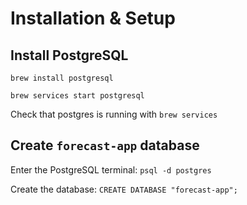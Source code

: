 # Installation & Setup

## Install PostgreSQL

`brew install postgresql`

`brew services start postgresql`

Check that postgres is running with `brew services`

## Create `forecast-app` database

Enter the PostgreSQL terminal: `psql -d postgres`

Create the database: `CREATE DATABASE "forecast-app";`

